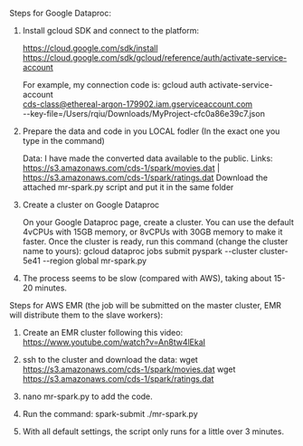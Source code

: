 Steps for Google Dataproc:

1.	Install gcloud SDK and connect to the platform:

	https://cloud.google.com/sdk/install
	https://cloud.google.com/sdk/gcloud/reference/auth/activate-service-account

	For example, my connection code is: 
		gcloud auth activate-service-account \
	        cds-class@ethereal-argon-179902.iam.gserviceaccount.com \
	                --key-file=/Users/rqiu/Downloads/MyProject-cfc0a86e39c7.json

2.	Prepare the data and code in you LOCAL fodler (In the exact one you type in the command)

	Data: I have made the converted data available to the public. 
	Links: https://s3.amazonaws.com/cds-1/spark/movies.dat | https://s3.amazonaws.com/cds-1/spark/ratings.dat
	Download the attached mr-spark.py script and put it in the same folder

3.	Create a cluster on Google Dataproc

	On your Google Dataproc page, create a cluster. You can use the default 4vCPUs with 15GB memory, or 8vCPUs with 30GB memory to make it faster.
	Once the cluster is ready, run this command (change the cluster name to yours):
		gcloud dataproc jobs submit pyspark --cluster cluster-5e41 --region global mr-spark.py 

4.	The process seems to be slow (compared with AWS), taking about 15-20 minutes.

Steps for AWS EMR (the job will be submitted on the master cluster, EMR will distribute them to the slave workers):

1.	Create an EMR cluster following this video: https://www.youtube.com/watch?v=An8tw4lEkaI

2. 	ssh to the cluster and download the data:
		wget https://s3.amazonaws.com/cds-1/spark/movies.dat
		wget https://s3.amazonaws.com/cds-1/spark/ratings.dat

3.	nano mr-spark.py to add the code.

4.	Run the command: spark-submit ./mr-spark.py

5.	With all default settings, the script only runs for a little over 3 minutes.